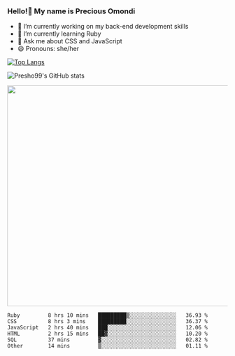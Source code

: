 ### Hello!👋 My name is Precious Omondi 

- 🔭 I’m currently working on my back-end development skills
- 🌱 I’m currently learning Ruby
- 💬 Ask me about CSS and JavaScript
- 😄 Pronouns: she/her



[![Top Langs](https://github-readme-stats.vercel.app/api/top-langs/?username=Presho99&langs_count=8&theme=dark)](https://github.com/Presho99/github-readme-stats)

![Presho99's GitHub stats](https://github-readme-stats.vercel.app/api?username=Presho99&show_icons=true&theme=dark)

<p align="left">
 <img src="https://github-readme-streak-stats.herokuapp.com/?user=Presho99&ring=fad02c&fire=fad02c&currStreakLabel=fad02c&background=000&hide_border=true&sideNums=fff6ea&sideLabels=fff6ea&dates=fff6ea&currStreakNum=fff6ea" width="505"/>
</p>





<!--START_SECTION:waka-->

```text
Ruby         8 hrs 10 mins   █████████▒░░░░░░░░░░░░░░░   36.93 %
CSS          8 hrs 3 mins    █████████░░░░░░░░░░░░░░░░   36.37 %
JavaScript   2 hrs 40 mins   ███░░░░░░░░░░░░░░░░░░░░░░   12.06 %
HTML         2 hrs 15 mins   ██▓░░░░░░░░░░░░░░░░░░░░░░   10.20 %
SQL          37 mins         ▓░░░░░░░░░░░░░░░░░░░░░░░░   02.82 %
Other        14 mins         ▒░░░░░░░░░░░░░░░░░░░░░░░░   01.11 %
```

<!--END_SECTION:waka-->


